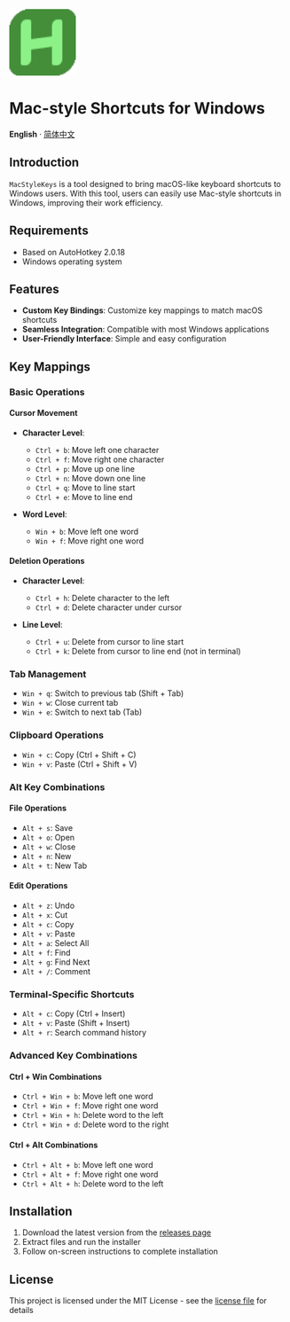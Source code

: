 <img height="120" src="./assets/AutoHotkey2 64x64.png">

# Mac-style Shortcuts for Windows
<!-- # MacStyleKeys-By-Win -->

**English** · [简体中文](./README.zh-CN.md)

<!-- **简体中文** · [English](./README.md) -->

## Introduction
`MacStyleKeys` is a tool designed to bring macOS-like keyboard shortcuts to Windows users. With this tool, users can easily use Mac-style shortcuts in Windows, improving their work efficiency.

## Requirements
- Based on AutoHotkey 2.0.18
- Windows operating system

## Features
- **Custom Key Bindings**: Customize key mappings to match macOS shortcuts
- **Seamless Integration**: Compatible with most Windows applications
- **User-Friendly Interface**: Simple and easy configuration

## Key Mappings

### Basic Operations
#### Cursor Movement
- **Character Level**:
  - `Ctrl + b`: Move left one character
  - `Ctrl + f`: Move right one character
  - `Ctrl + p`: Move up one line
  - `Ctrl + n`: Move down one line
  - `Ctrl + q`: Move to line start
  - `Ctrl + e`: Move to line end

- **Word Level**:
  - `Win + b`: Move left one word
  - `Win + f`: Move right one word

#### Deletion Operations
- **Character Level**:
  - `Ctrl + h`: Delete character to the left
  - `Ctrl + d`: Delete character under cursor

- **Line Level**:
  - `Ctrl + u`: Delete from cursor to line start
  - `Ctrl + k`: Delete from cursor to line end (not in terminal)

### Tab Management
- `Win + q`: Switch to previous tab (Shift + Tab)
- `Win + w`: Close current tab
- `Win + e`: Switch to next tab (Tab)

### Clipboard Operations
- `Win + c`: Copy (Ctrl + Shift + C)
- `Win + v`: Paste (Ctrl + Shift + V)

### Alt Key Combinations
#### File Operations
- `Alt + s`: Save
- `Alt + o`: Open
- `Alt + w`: Close
- `Alt + n`: New
- `Alt + t`: New Tab

#### Edit Operations
- `Alt + z`: Undo
- `Alt + x`: Cut
- `Alt + c`: Copy
- `Alt + v`: Paste
- `Alt + a`: Select All
- `Alt + f`: Find
- `Alt + g`: Find Next
- `Alt + /`: Comment

### Terminal-Specific Shortcuts
- `Alt + c`: Copy (Ctrl + Insert)
- `Alt + v`: Paste (Shift + Insert)
- `Alt + r`: Search command history

### Advanced Key Combinations
#### Ctrl + Win Combinations
- `Ctrl + Win + b`: Move left one word
- `Ctrl + Win + f`: Move right one word
- `Ctrl + Win + h`: Delete word to the left
- `Ctrl + Win + d`: Delete word to the right

#### Ctrl + Alt Combinations
- `Ctrl + Alt + b`: Move left one word
- `Ctrl + Alt + f`: Move right one word
- `Ctrl + Alt + h`: Delete word to the left

## Installation
1. Download the latest version from the [releases page](link-to-releases)
2. Extract files and run the installer
3. Follow on-screen instructions to complete installation

## License
This project is licensed under the MIT License - see the [license file](link-to-license) for details
